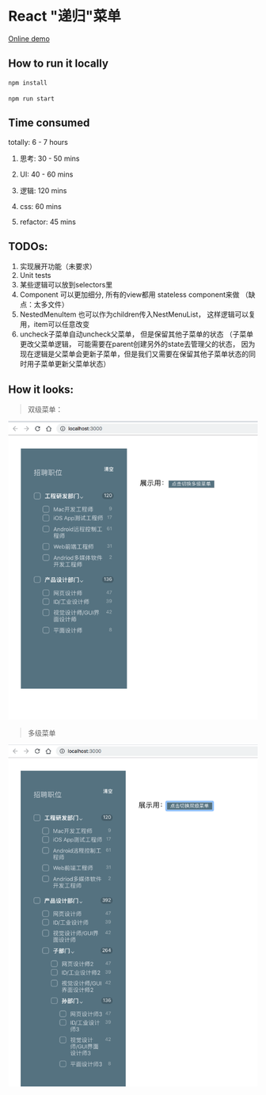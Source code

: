 # React "递归"菜单

[Online demo](https://codesandbox.io/s/k1olwwnzrv)

## How to run it locally
```
npm install

npm run start
```


## Time consumed

totally: 6 - 7 hours

1. 思考: 30 - 50 mins

2. UI: 40 - 60 mins

3. 逻辑: 120 mins

4. css: 60 mins

5. refactor: 45 mins


## TODOs:

1. 实现展开功能（未要求）
2. Unit tests
3. 某些逻辑可以放到selectors里
4. Component 可以更加细分, 所有的view都用 stateless component来做 （缺点：太多文件）
5. NestedMenuItem 也可以作为children传入NestMenuList， 这样逻辑可以复用，item可以任意改变
6. uncheck子菜单自动uncheck父菜单， 但是保留其他子菜单的状态 （子菜单更改父菜单逻辑， 可能需要在parent创建另外的state去管理父的状态， 因为现在逻辑是父菜单会更新子菜单，但是我们又需要在保留其他子菜单状态的同时用子菜单更新父菜单状态）

## How it looks:

> 双级菜单：

![](single.png)

> 多级菜单

![](multiple.png)
